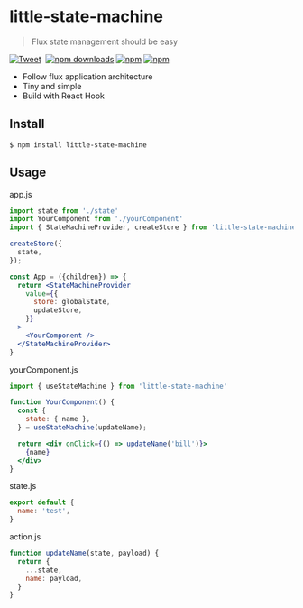 # little-state-machine

> Flux state management should be easy

[![Tweet](https://img.shields.io/twitter/url/http/shields.io.svg?style=social)](https://twitter.com/intent/tweet?text=Little-State-Machine&url=https://github.com/bluebill1049/little-state-machine)&nbsp; [![npm downloads](https://img.shields.io/npm/dm/little-state-machine.svg?style=flat-square)](https://www.npmjs.com/package/little-state-machine)
[![npm](https://img.shields.io/npm/dt/little-state-machine.svg?style=flat-square)](https://www.npmjs.com/package/little-state-machine)
[![npm](https://img.shields.io/npm/l/little-state-machine.svg?style=flat-square)](https://www.npmjs.com/package/react-lazyload-image)

- Follow flux application architecture
- Tiny and simple
- Build with React Hook

## Install

    $ npm install little-state-machine

## Usage

app.js
```jsx
import state from './state'
import YourComponent from './yourComponent'
import { StateMachineProvider, createStore } from 'little-state-machine'

createStore({
  state,
});

const App = ({children}) => {
  return <StateMachineProvider
    value={{
      store: globalState,
      updateStore,
    }}
  >
    <YourComponent />
  </StateMachineProvider>
}
```

yourComponent.js
```jsx
import { useStateMachine } from 'little-state-machine'

function YourComponent() {
  const {
    state: { name },
  } = useStateMachine(updateName);

  return <div onClick={() => updateName('bill')}>
    {name}
  </div>
}
```

state.js
```js
export default {
  name: 'test',
}
```

action.js
```js
function updateName(state, payload) {
  return {
    ...state,
    name: payload,
  }
}
```
